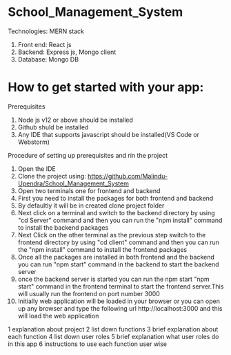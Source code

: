 # School_Management_System

Technologies: MERN stack
1. Front end: React js
2. Backend: Express js, Mongo client
3. Database: Mongo DB

# How to get started with your app:

Prerequisites
1. Node js v12 or above should be installed
2. Github shuld be installed
3. Any IDE that supports javascript should be installed(VS Code or Webstorm)

Procedure of setting up prerequisites and rin the project
1. Open the IDE
2. Clone the project using: https://github.com/Malindu-Upendra/School_Management_System
3. Open two terminals one for frontend and backend
4. First you need to install the packages for both frontend and backend
5. By defaultly it will be in created clone project folder
6. Next click on a terminal and switch to the backend directory by using "cd Server" command and then you can run the "npm install" command to install the backend packages
7. Next Click on the other terminal as the previous step switch to the frontend directory by using "cd client" command and then you can run the "npm install" command to install the frontend packages
8. Once all the packages are installed in both frontend and the backend you can run "npm start" command in the backend to start the backend server
9. once the backend server is started you can run the npm start "npm start" command in the frontend terminal to start the frontend server.This will usually run the frontend on port number 3000
10. Initially web application will be loaded in your browser or you can open up any browser and type the following url http://localhost:3000 and this will load the web application


1 explanation about project
2 list down functions
3 brief explanation about each function
4 list down user roles
5 brief explanation what user roles do in this app
6 instructions to use each function user wise
